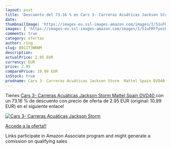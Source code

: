 ```yaml
---
layout: post
title: 'Descuento del 73.16 % en Cars 3- Carreras Acuáticas Jackson Storm'
date: 
thumbnailImage: 'https://images-eu.ssl-images-amazon.com/images/I/51uFRFfyezL._SL200_.jpg'
images: [ 'https://images-eu.ssl-images-amazon.com/images/I/51uFRFfyezL._SL200_.jpg' ]
comments: true
category: ofertas
author: ring
slug: B01IT3WNWM
description:
actualPrice: 2.95 EUR
currency: EUR
price: 2.95
comparePrice: 10.99 EUR
inStock: true
prodname: Cars 3- Carreras Acuáticas Jackson Storm  Mattel Spain DVD40 
---
```


Tienes [Cars 3- Carreras Acuáticas Jackson Storm  Mattel Spain DVD40 ](https://www.amazon.es/dp/B01IT3WNWM/?tag=tolees-21) con un 73.16 % de descuento con precio de oferta de 2.95 EUR (original: 10.99 EUR) en el siguiente enlace!

[![Cars 3- Carreras Acuáticas Jackson Storm](https://images-eu.ssl-images-amazon.com/images/I/51uFRFfyezL._SL200_.jpg)](https://www.amazon.es/dp/B01IT3WNWM/?tag=tolees-21)

[Accede a la oferta!!](https://www.amazon.es/dp/B01IT3WNWM/?tag=tolees-21)

Links participate in Amazon Associate program and might generate a comission on qualifying sales


